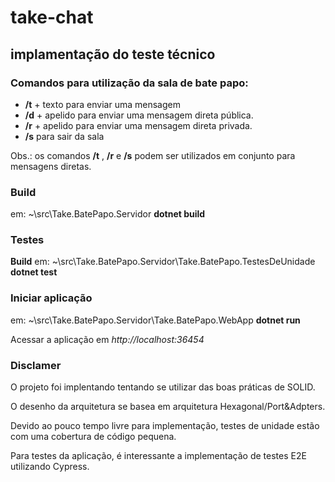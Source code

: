 # take-chat

## implamentação do teste técnico

### Comandos para utilização da sala de bate papo: 
- **/t** + texto para enviar uma mensagem
- **/d** + apelido para enviar uma mensagem direta pública.
- **/r** + apelido para enviar uma mensagem direta privada.
- **/s** para sair da sala

Obs.: os comandos **/t** , **/r** e **/s** podem ser utilizados em conjunto para mensagens diretas.

### Build
em: ~\src\Take.BatePapo.Servidor
**dotnet build**

### Testes
**Build**
em: ~\src\Take.BatePapo.Servidor\Take.BatePapo.TestesDeUnidade
**dotnet test**

### Iniciar aplicação
em: ~\src\Take.BatePapo.Servidor\Take.BatePapo.WebApp
**dotnet run**

Acessar a aplicação em *http://localhost:36454*


### Disclamer

O projeto foi implentando tentando se utilizar das boas práticas de SOLID.

O desenho da arquitetura se basea em arquitetura Hexagonal/Port&Adpters.

Devido ao pouco tempo livre para implementação, testes de unidade estão com uma cobertura de código pequena.

Para testes da aplicação, é interessante a implementação de testes E2E utilizando Cypress.
